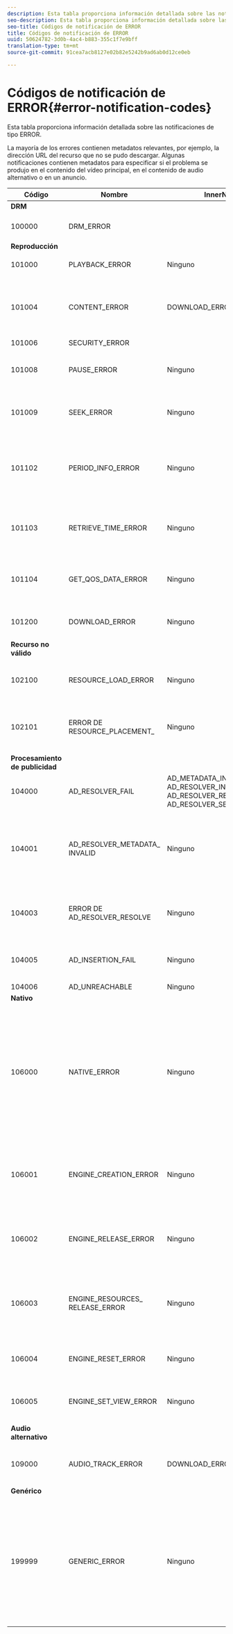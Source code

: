 ```yaml
---
description: Esta tabla proporciona información detallada sobre las notificaciones de tipo ERROR.
seo-description: Esta tabla proporciona información detallada sobre las notificaciones de tipo ERROR.
seo-title: Códigos de notificación de ERROR
title: Códigos de notificación de ERROR
uuid: 50624782-3d0b-4ac4-b883-355c1f7e9bff
translation-type: tm+mt
source-git-commit: 91cea7acb8127e02b82e5242b9ad6ab0d12ce0eb

---
```



# Códigos de notificación de ERROR{#error-notification-codes}

Esta tabla proporciona información detallada sobre las notificaciones de tipo ERROR.

<!--<a id="section_D29404228F5E4B818642CBA6A0D39546"></a>-->

La mayoría de los errores contienen metadatos relevantes, por ejemplo, la dirección URL del recurso que no se pudo descargar. Algunas notificaciones contienen metadatos para especificar si el problema se produjo en el contenido del vídeo principal, en el contenido de audio alternativo o en un anuncio.

<table frame="all" colsep="1" rowsep="1" id="table_8B61210A406A45ACBE37FC29729DDE22"> 
 <thead> 
  <tr rowsep="1"> 
   <th colname="1" class="entry"> Código </th> 
   <th colname="2" class="entry"> Nombre </th> 
   <th colname="3" class="entry"> InnerNotification </th> 
   <th colname="4" class="entry"> Claves de metadatos </th> 
   <th colname="5" class="entry"> Comentarios </th> 
  </tr> 
 </thead>
 <tbody> 
  <tr rowsep="1"> 
   <td colname="1"><b>DRM</b> </td> 
   <td colname="2"> </td> 
   <td colname="3"> </td> 
   <td colname="4"> </td> 
   <td colname="5"> </td> 
  </tr> 
  <tr rowsep="1"> 
   <td colname="1"><span class="codeph"> 100000 </span> </td> 
   <td colname="2"><span class="codeph"> DRM_ERROR </span> </td> 
   <td colname="3"> </td> 
   <td colname="4"><span class="codeph"> DESCRIPCIÓN DE MAJOR_DRM_CODE </span><span class="codeph"> MINOR_DRM_CODE </span><span class="codeph"></span> </td> 
   <td colname="5">Consulte también 106000 ( <span class="codeph"> NATIVE_ERROR</span>).
   </td> 
  </tr> 
  <tr rowsep="1"> 
   <td colname="1"><b>Reproducción</b> </td> 
   <td colname="2"> </td> 
   <td colname="3"> </td> 
   <td colname="4"> </td> 
   <td colname="5"> </td> 
  </tr> 
  <tr rowsep="1"> 
   <td colname="1"><span class="codeph"> 101000 </span> </td> 
   <td colname="2"><span class="codeph"> PLAYBACK_ERROR </span> </td> 
   <td colname="3"> <p>Ninguno </p> </td> 
   <td colname="4"><span class="codeph"> DESCRIPCIÓN </span> </td> 
   <td colname="5"> </td> 
  </tr> 
  <tr rowsep="1"> 
   <td colname="1"><span class="codeph"> 101004 </span> </td> 
   <td colname="2"><span class="codeph"> CONTENT_ERROR </span> </td> 
   <td colname="3"><span class="codeph"> DOWNLOAD_ERROR </span> </td> 
   <td colname="4"> </td> 
   <td colname="5"> <p>Error al descargar un fragmento o segmento (vídeo y audio). </p> </td> 
  </tr> 
  <tr rowsep="1"> 
   <td colname="1"><span class="codeph"> 101006 </span> </td> 
   <td colname="2"><span class="codeph"> SECURITY_ERROR </span> </td> 
   <td colname="3"> </td> 
   <td colname="4"><span class="codeph"> URL </span> </td> 
   <td colname="5"> </td> 
  </tr> 
  <tr rowsep="1"> 
   <td colname="1"><span class="codeph"> 101008</span> </td> 
   <td colname="2"><span class="codeph"> PAUSE_ERROR </span> </td> 
   <td colname="3"> Ninguno </td> 
   <td colname="4"> <span class="codeph"> DESCRIPCIÓN </span> </td> 
   <td colname="5"> <p>Error al realizar una operación de pausa. </p> </td> 
  </tr> 
  <tr rowsep="1"> 
   <td colname="1"><span class="codeph"> 101009 </span> </td> 
   <td colname="2"><span class="codeph"> SEEK_ERROR </span> </td> 
   <td colname="3"> Ninguno </td> 
   <td colname="4"><span class="codeph"> NATIVE_ERROR_CODE </span><span class="codeph"> DESIRED_SEEK_POSITION </span><span class="codeph"> DESIRED_SEEK_PERIOD </span> </td> 
   <td colname="5"> <p>Error al realizar una operación de búsqueda. </p> </td> 
  </tr> 
  <tr rowsep="1"> 
   <td colname="1"><span class="codeph"> 101102 </span> </td> 
   <td colname="2"><span class="codeph"> PERIOD_INFO_ERROR </span> </td> 
   <td colname="3"> Ninguno </td> 
   <td colname="4"><span class="codeph"> DESCRIPCIÓN </span> </td> 
   <td colname="5"> <p>Se ha producido un error al recuperar información sobre un período de contenido. </p> </td> 
  </tr> 
  <tr rowsep="1"> 
   <td colname="1"><span class="codeph"> 101103 </span> </td> 
   <td colname="2"><span class="codeph"> RETRIEVE_TIME_ERROR </span> </td> 
   <td colname="3"> Ninguno </td> 
   <td colname="4"><span class="codeph"> DESCRIPCIÓN </span> </td> 
   <td colname="5"> <p>Error al intentar recuperar la posición de reproducción. </p> </td> 
  </tr> 
  <tr rowsep="1"> 
   <td colname="1"><span class="codeph"> 101104 </span> </td> 
   <td colname="2"><span class="codeph"> GET_QOS_DATA_ERROR </span> </td> 
   <td colname="3"> Ninguno </td> 
   <td colname="4"><span class="codeph"> DESCRIPCIÓN </span> </td> 
   <td colname="5"> <p>Error al intentar recuperar la información de QOS. </p> </td> 
  </tr> 
  <tr rowsep="1"> 
   <td colname="1"><span class="codeph"> 101200 </span> </td> 
   <td colname="2"><span class="codeph"> DOWNLOAD_ERROR </span> </td> 
   <td colname="3"> Ninguno </td> 
   <td colname="4"><span class="codeph"> URL </span> </td> 
   <td colname="5"> <p>Error al intentar descargar datos. </p> </td> 
  </tr> 
  <tr rowsep="1"> 
   <td colname="1"><b>Recurso no válido </b> </td> 
   <td colname="2"> </td> 
   <td colname="3"> </td> 
   <td colname="4"> </td> 
   <td colname="5"> </td> 
  </tr> 
  <tr rowsep="1"> 
   <td colname="1"><span class="codeph"> 102100 </span> </td> 
   <td colname="2"><span class="codeph"> RESOURCE_LOAD_ERROR </span> </td> 
   <td colname="3"> Ninguno </td> 
   <td colname="4"><span class="codeph"> RECURSO </span><span class="codeph"> DE DESCRIPCIÓN </span> </td> 
   <td colname="5"> <p>Error al cargar un elemento de recurso. </p> </td> 
  </tr> 
  <tr rowsep="1"> 
   <td colname="1"><span class="codeph"> 102101 </span> </td> 
   <td colname="2"><span class="codeph"> ERROR DE RESOURCE_PLACEMENT_ </span> </td> 
   <td colname="3"> Ninguno </td> 
   <td colname="4"><span class="codeph"> CONTENT_ID </span> </td> 
   <td colname="5"> <p>Error al colocar un recurso en la línea de tiempo de reproducción. </p> </td> 
  </tr> 
  <tr rowsep="1"> 
   <td colname="1"><b>Procesamiento de publicidad </b> </td> 
   <td colname="2"> </td> 
   <td colname="3"> </td> 
   <td colname="4"> </td> 
   <td colname="5"> </td> 
  </tr> 
  <tr rowsep="1"> 
   <td colname="1"><span class="codeph"> 104000 </span> </td> 
   <td colname="2"><span class="codeph"> AD_RESOLVER_FAIL </span> </td> 
   <td colname="3"><span class="codeph"> AD_METADATA_INVALID </span><span class="codeph"> AD_RESOLVER_INITIALIZATION_FAIL </span><span class="codeph"> AD_RESOLVER_RESOLVE_FAIL </span><span class="codeph"> AD_RESOLVER_SERVER_UNREACHABLE </span> </td> 
   <td colname="4"> Ninguno </td> 
   <td colname="5"> Ninguno </td> 
  </tr> 
  <tr rowsep="1"> 
   <td colname="1"><span class="codeph"> 104001 </span> </td> 
   <td colname="2"><span class="codeph"> AD_RESOLVER_METADATA_ INVALID </span> </td> 
   <td colname="3"> <p>Ninguno </p> </td> 
   <td colname="4"> </td> 
   <td colname="5"> <p>Error al resolver la publicidad debido a un formato de metadatos de publicidad no válido. </p> </td> 
  </tr> 
  <tr rowsep="1"> 
   <td colname="1"><span class="codeph"> 104003 </span> </td> 
   <td colname="2"><span class="codeph"> ERROR DE AD_RESOLVER_RESOLVE </span> </td> 
   <td colname="3"> Ninguno </td> 
   <td colname="4"><span class="codeph"> NATIVE_ERROR_CODE </span> </td> 
   <td colname="5"> <p>El complemento de publicidad no pudo resolver las publicidades. </p> </td> 
  </tr> 
  <tr rowsep="1"> 
   <td colname="1"><span class="codeph"> 104005 </span> </td> 
   <td colname="2"><span class="codeph"> AD_INSERTION_FAIL </span> </td> 
   <td colname="3">Ninguno</td> 
   <td colname="4"><span class="codeph"> PROPOSED_AD_BREAK</span> </td> 
   <td colname="5"> <p>Fase de resolución de publicidad falló. </p> </td> 
  </tr> 
  <tr rowsep="1"> 
   <td colname="1"><span class="codeph"> 104006 </span> </td> 
   <td colname="2"><span class="codeph"> AD_UNREACHABLE </span> </td> 
   <td colname="3"> Ninguno </td> 
   <td colname="4"> Ninguno </td> 
   <td colname="5"> </td> 
  </tr> 
  <tr rowsep="1"> 
   <td colname="1"><b>Nativo</b> </td> 
   <td colname="2"> </td> 
   <td colname="3"> </td> 
   <td colname="4"> </td> 
   <td colname="5"> </td> 
  </tr> 
  <tr rowsep="1"> 
   <td colname="1"><span class="codeph"> 106000 </span> </td> 
   <td colname="2"><span class="codeph"> NATIVE_ERROR </span> </td> 
   <td colname="3"> Ninguno </td> 
   <td colname="4"><span class="codeph"> RUNTIME_CODE</span><span class="codeph"> RUNTIME_CODE_MESSAGE</span> RESOURCE_URL <span class="codeph"></span> RESOURCE_TYPE <span class="codeph"></span> <span class="codeph"> RESOURCE_ID</span> <p><b>Detalles de DRM:</b> </p> <span class="codeph"> DRM_ERROR_STRING</span> <span class="codeph"> RUNTIME_SUBERROR_CODE</span> </td> 
   <td colname="5"> <p>La biblioteca AVE de bajo nivel ha generado un error. </p> <p>Consulte <a href="../../c-psdk-dhls-1.4-events-and-notifications/notification-codes/c-psdk-dhls-1.4-native-error-summary.md" format="html" scope="external"> Detalles de las notificaciones</a> NATIVE_ERROR para obtener información sobre los valores de estas claves de metadatos. </p> </td> 
  </tr> 
  <tr rowsep="1"> 
   <td colname="1"><span class="codeph"> 106001 </span> </td> 
   <td colname="2"><span class="codeph"> ENGINE_CREATION_ERROR </span> </td> 
   <td colname="3"> Ninguno </td> 
   <td colname="4"><span class="codeph"> DESCRIPCIÓN </span> </td> 
   <td colname="5"> <p>Se ha producido un error al crear una instancia de la biblioteca de nivel bajo de AVE. </p> </td> 
  </tr> 
  <tr rowsep="1"> 
   <td colname="1"><span class="codeph"> 106002 </span> </td> 
   <td colname="2"><span class="codeph"> ENGINE_RELEASE_ERROR </span> </td> 
   <td colname="3"> Ninguno </td> 
   <td colname="4"><span class="codeph"> DESCRIPCIÓN </span> </td> 
   <td colname="5"> <p>Se ha producido un error al liberar la biblioteca de bajo nivel de AVE. </p> </td> 
  </tr> 
  <tr rowsep="1"> 
   <td colname="1"><span class="codeph"> 106003 </span> </td> 
   <td colname="2"><span class="codeph"> ENGINE_RESOURCES_ RELEASE_ERROR </span> </td> 
   <td colname="3"> Ninguno </td> 
   <td colname="4"><span class="codeph"> DESCRIPCIÓN </span> </td> 
   <td colname="5"> <p>Se ha producido un error al liberar los recursos de GPU utilizados por la biblioteca AVE. </p> </td> 
  </tr> 
  <tr rowsep="1"> 
   <td colname="1"><span class="codeph"> 106004 </span> </td> 
   <td colname="2"><span class="codeph"> ENGINE_RESET_ERROR </span> </td> 
   <td colname="3"> Ninguno </td> 
   <td colname="4"><span class="codeph"> DESCRIPCIÓN </span> </td> 
   <td colname="5"> <p>Error al restablecer la biblioteca AVE. </p> </td> 
  </tr> 
  <tr rowsep="1"> 
   <td colname="1"><span class="codeph"> 106005 </span> </td> 
   <td colname="2"><span class="codeph"> ENGINE_SET_VIEW_ERROR </span> </td> 
   <td colname="3"> Ninguno </td> 
   <td colname="4"><span class="codeph"> DESCRIPCIÓN </span> </td> 
   <td colname="5"> <p>Error al adjuntar una vista a la biblioteca AVE. </p> </td> 
  </tr> 
  <tr rowsep="1"> 
   <td colname="1"><b>Audio alternativo</b> </td> 
   <td colname="2"> </td> 
   <td colname="3"> </td> 
   <td colname="4"> </td> 
   <td colname="5"> </td> 
  </tr> 
  <tr rowsep="1"> 
   <td colname="1"><span class="codeph"> 109000 </span> </td> 
   <td colname="2"><span class="codeph"> AUDIO_TRACK_ERROR </span> </td> 
   <td colname="3"><span class="codeph"> DOWNLOAD_ERROR </span> </td> 
   <td colname="4"><span class="codeph"> AUDIO_TRACK_NAME </span><span class="codeph"> AUDIO_TRACK_LANGUAGE </span> </td> 
   <td colname="5"> <p>Error relacionado con una pista de audio. </p> </td> 
  </tr> 
  <tr rowsep="1"> 
   <td colname="1"><b>Genérico</b> </td> 
   <td colname="2"> </td> 
   <td colname="3"> </td> 
   <td colname="4"> </td> 
   <td colname="5"> </td> 
  </tr> 
  <tr rowsep="0"> 
   <td colname="1"><span class="codeph"> 199999 </span> </td> 
   <td colname="2"><span class="codeph"> GENERIC_ERROR </span> </td> 
   <td colname="3"> Ninguno </td> 
   <td colname="4"> Ninguno </td> 
   <td colname="5"> <p>Marca un evento de error genérico. En realidad no es emitido por TVSDK. Es solo un marcador para el final del rango de códigos numéricos correspondientes a los eventos de error de TVSDK. </p> </td> 
  </tr> 
 </tbody> 
</table>

